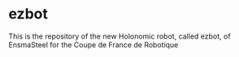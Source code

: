 # ezbot
This is the repository of the new Holonomic robot, called ezbot, of EnsmaSteel for the Coupe de France de Robotique
